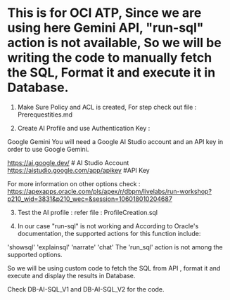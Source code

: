 # This is for OCI ATP, Since we are using here Gemini API, "run-sql" action is not available, So we will be writing the code to manually fetch the SQL, Format it and execute it in Database.

1. Make Sure Policy and ACL is created, For step check out file : Prerequestities.md

2. Create AI Profile and use Authentication Key :

Google Gemini
You will need a Google AI Studio account and an API key in order to use Google Gemini.

https://ai.google.dev/  # AI Studio Account
https://aistudio.google.com/app/apikey  #API Key

For more information on other options check : https://apexapps.oracle.com/pls/apex/r/dbpm/livelabs/run-workshop?p210_wid=3831&p210_wec=&session=106018010204687

3. Test the AI profile : refer file : ProfileCreation.sql

4. In our case "run-sql" is not working and According to Oracle's documentation, the supported actions for this function include:

'showsql'
'explainsql'
'narrate'
'chat'
The 'run_sql' action is not among the supported options.

So we will be using custom code to fetch the SQL from API , format it and execute and display the results in Database.

Check DB-AI-SQL_V1 and DB-AI-SQL_V2 for the code.
